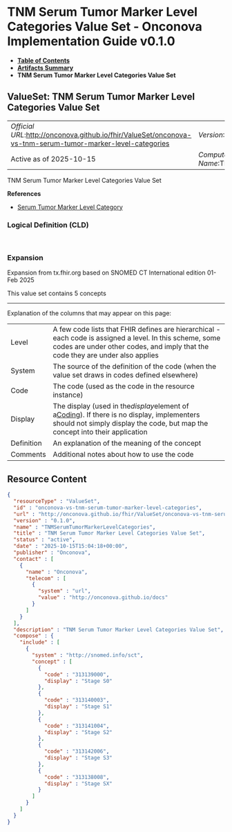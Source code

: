 # TNM Serum Tumor Marker Level Categories Value Set - Onconova Implementation Guide v0.1.0

* [**Table of Contents**](toc.md)
* [**Artifacts Summary**](artifacts.md)
* **TNM Serum Tumor Marker Level Categories Value Set**

## ValueSet: TNM Serum Tumor Marker Level Categories Value Set 

| | |
| :--- | :--- |
| *Official URL*:http://onconova.github.io/fhir/ValueSet/onconova-vs-tnm-serum-tumor-marker-level-categories | *Version*:0.1.0 |
| Active as of 2025-10-15 | *Computable Name*:TNMSerumTumorMarkerLevelCategories |

 
TNM Serum Tumor Marker Level Categories Value Set 

 **References** 

* [Serum Tumor Marker Level Category](StructureDefinition-onconova-serous-tumor-marker-level-category.md)

### Logical Definition (CLD)

 

### Expansion

Expansion from tx.fhir.org based on SNOMED CT International edition 01-Feb 2025

This value set contains 5 concepts

-------

 Explanation of the columns that may appear on this page: 

| | |
| :--- | :--- |
| Level | A few code lists that FHIR defines are hierarchical - each code is assigned a level. In this scheme, some codes are under other codes, and imply that the code they are under also applies |
| System | The source of the definition of the code (when the value set draws in codes defined elsewhere) |
| Code | The code (used as the code in the resource instance) |
| Display | The display (used in the*display*element of a[Coding](http://hl7.org/fhir/R4/datatypes.html#Coding)). If there is no display, implementers should not simply display the code, but map the concept into their application |
| Definition | An explanation of the meaning of the concept |
| Comments | Additional notes about how to use the code |



## Resource Content

```json
{
  "resourceType" : "ValueSet",
  "id" : "onconova-vs-tnm-serum-tumor-marker-level-categories",
  "url" : "http://onconova.github.io/fhir/ValueSet/onconova-vs-tnm-serum-tumor-marker-level-categories",
  "version" : "0.1.0",
  "name" : "TNMSerumTumorMarkerLevelCategories",
  "title" : "TNM Serum Tumor Marker Level Categories Value Set",
  "status" : "active",
  "date" : "2025-10-15T15:04:18+00:00",
  "publisher" : "Onconova",
  "contact" : [
    {
      "name" : "Onconova",
      "telecom" : [
        {
          "system" : "url",
          "value" : "http://onconova.github.io/docs"
        }
      ]
    }
  ],
  "description" : "TNM Serum Tumor Marker Level Categories Value Set",
  "compose" : {
    "include" : [
      {
        "system" : "http://snomed.info/sct",
        "concept" : [
          {
            "code" : "313139000",
            "display" : "Stage S0"
          },
          {
            "code" : "313140003",
            "display" : "Stage S1"
          },
          {
            "code" : "313141004",
            "display" : "Stage S2"
          },
          {
            "code" : "313142006",
            "display" : "Stage S3"
          },
          {
            "code" : "313138008",
            "display" : "Stage SX"
          }
        ]
      }
    ]
  }
}

```
